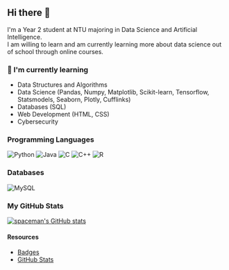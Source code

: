 ## Hi there 👋
I'm a Year 2 student at NTU majoring in Data Science and Artificial Intelligence.  
I am willing to learn and am currently learning more about data science out of school through online courses.

### 🌱 I'm currently learning
- Data Structures and Algorithms
- Data Science (Pandas, Numpy, Matplotlib, Scikit-learn, Tensorflow, Statsmodels, Seaborn, Plotly, Cufflinks)
- Databases (SQL)
- Web Development (HTML, CSS)
- Cybersecurity

### Programming Languages
![Python](https://img.shields.io/badge/-Python-ADD8E6?style=for-the-badge&logo=Python) 
![Java](https://img.shields.io/badge/Java-orange?style=for-the-badge&logo=java)
![C](https://img.shields.io/badge/C-blue?style=for-the-badge&logo=C)
![C++](https://img.shields.io/badge/C%2B%2B-purple?style=for-the-badge&logo=c%2B%2B)
![R](https://img.shields.io/badge/-R-lightblue?style=for-the-badge&logo=R) 

### Databases
![MySQL](https://img.shields.io/badge/MySQL-0B0B45?style=for-the-badge&logo=MySQL)

### My GitHub Stats
[![spaceman's GitHub stats](https://github-readme-stats.vercel.app/api?username=spaceman03&show_icons=true&icon_color=7393B3&bg_color=000000&text_color=FFFFFF&title_color=89CFF0)](https://github.com/anuraghazra/github-readme-stats)

#### Resources
- [Badges](https://github.com/xtenzQ/xtenzQ)
- [GitHub Stats](https://github.com/anuraghazra/github-readme-stats)

<!--
**spaceman03/spaceman03** is a ✨ _special_ ✨ repository because its `README.md` (this file) appears on your GitHub profile.

Here are some ideas to get you started:

- 🔭 I’m currently working on ...
- 🌱 I’m currently learning ...
- 👯 I’m looking to collaborate on ...
- 🤔 I’m looking for help with ...
- 💬 Ask me about ...
- 📫 How to reach me: ...
- 😄 Pronouns: ...
- ⚡ Fun fact: ...
-->
